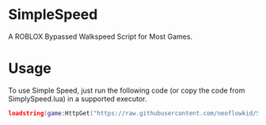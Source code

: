 # SimpleSpeed
A ROBLOX Bypassed Walkspeed Script for Most Games.
# Usage
To use Simple Speed, just run the following code (or copy the code from SimplySpeed.lua) in a supported executor.
```lua
loadstring(game:HttpGet("https://raw.githubusercontent.com/neoflowkid/SimpleSpeed/main/SimpleSpeed.lua"))()
